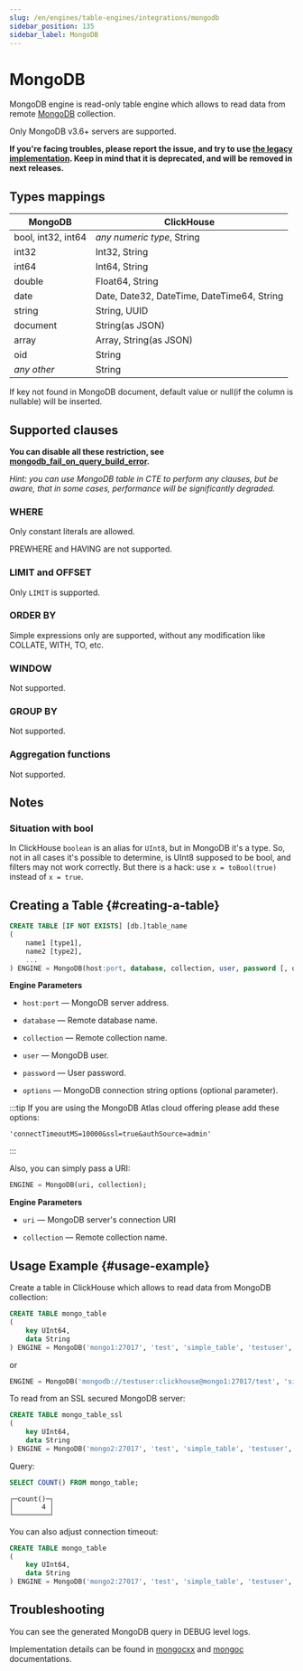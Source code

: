```yaml
---
slug: /en/engines/table-engines/integrations/mongodb
sidebar_position: 135
sidebar_label: MongoDB
---
```


# MongoDB

MongoDB engine is read-only table engine which allows to read data from remote [MongoDB](https://www.mongodb.com/) collection.

Only MongoDB v3.6+ servers are supported.

**If you're facing troubles, please report the issue, and try to use [the legacy implementation](../../../operations/server-configuration-parameters/settings.md#use_legacy_mongodb_integration).
Keep in mind that it is deprecated, and will be removed in next releases.**

## Types mappings

| MongoDB            | ClickHouse                                 |
|--------------------|--------------------------------------------|
| bool, int32, int64 | *any numeric type*, String                 |
| int32              | Int32, String                              |
| int64              | Int64, String                              |
| double             | Float64, String                            |
| date               | Date, Date32, DateTime, DateTime64, String |
| string             | String, UUID                               |
| document           | String(as JSON)                            |
| array              | Array, String(as JSON)                     |
| oid                | String                                     |
| *any other*        | String                                     |

If key not found in MongoDB document, default value or null(if the column is nullable) will be inserted.

## Supported clauses
**You can disable all these restriction, see [mongodb_fail_on_query_build_error](../../../operations/settings/settings.md#mongodb_fail_on_query_build_error).**

*Hint: you can use MongoDB table in CTE to perform any clauses, but be aware, that in some cases, performance will be significantly degraded.*

### WHERE
Only constant literals are allowed.

PREWHERE and HAVING are not supported.

### LIMIT and OFFSET
Only `LIMIT` is supported.

### ORDER BY
Simple expressions only are supported, without any modification like COLLATE, WITH, TO, etc.

### WINDOW
Not supported.

### GROUP BY
Not supported.

### Aggregation functions
Not supported.

## Notes
### Situation with bool
In ClickHouse `boolean` is an alias for `UInt8`, but in MongoDB it's a type.
So, not in all cases it's possible to determine, is UInt8 supposed to be bool, and filters may not work correctly.
But there is a hack: use `x = toBool(true)` instead of `x = true`.

## Creating a Table {#creating-a-table}

``` sql
CREATE TABLE [IF NOT EXISTS] [db.]table_name
(
    name1 [type1],
    name2 [type2],
    ...
) ENGINE = MongoDB(host:port, database, collection, user, password [, options]);
```

**Engine Parameters**

- `host:port` — MongoDB server address.

- `database` — Remote database name.

- `collection` — Remote collection name.

- `user` — MongoDB user.

- `password` — User password.

- `options` — MongoDB connection string options (optional parameter).

:::tip
If you are using the MongoDB Atlas cloud offering please add these options:

```
'connectTimeoutMS=10000&ssl=true&authSource=admin'
```

:::

Also, you can simply pass a URI:
``` sql
ENGINE = MongoDB(uri, collection);
```

**Engine Parameters**

- `uri` — MongoDB server's connection URI

- `collection` — Remote collection name.

## Usage Example {#usage-example}

Create a table in ClickHouse which allows to read data from MongoDB collection:

``` sql
CREATE TABLE mongo_table
(
    key UInt64,
    data String
) ENGINE = MongoDB('mongo1:27017', 'test', 'simple_table', 'testuser', 'clickhouse');
```
or
``` sql
ENGINE = MongoDB('mongodb://testuser:clickhouse@mongo1:27017/test', 'simple_table');
```

To read from an SSL secured MongoDB server:

``` sql
CREATE TABLE mongo_table_ssl
(
    key UInt64,
    data String
) ENGINE = MongoDB('mongo2:27017', 'test', 'simple_table', 'testuser', 'clickhouse', 'ssl=true');
```

Query:

``` sql
SELECT COUNT() FROM mongo_table;
```

``` text
┌─count()─┐
│       4 │
└─────────┘
```

You can also adjust connection timeout:

``` sql
CREATE TABLE mongo_table
(
    key UInt64,
    data String
) ENGINE = MongoDB('mongo2:27017', 'test', 'simple_table', 'testuser', 'clickhouse', 'connectTimeoutMS=100000');
```

## Troubleshooting
You can see the generated MongoDB query in DEBUG level logs.

Implementation details can be found in [mongocxx](https://github.com/mongodb/mongo-cxx-driver) and [mongoc](https://github.com/mongodb/mongo-c-driver) documentations.
